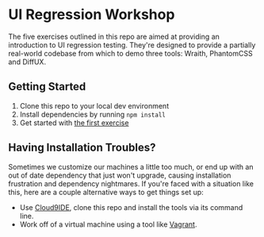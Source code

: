 UI Regression Workshop
============

The five exercises outlined in this repo are aimed at providing an introduction to UI regression testing. They're designed to provide a partially real-world codebase from which to demo three tools: Wraith, PhantomCSS and DiffUX.

## Getting Started

1. Clone this repo to your local dev environment
2. Install dependencies by running `npm install`
3. Get started with [the first exercise](./exercises/1-Wraith.md)

## Having Installation Troubles?

Sometimes we customize our machines a little too much, or end up with an out of date dependency that just won't upgrade, causing installation frustration and dependency nightmares. If you're faced with a situation like this, here are a couple alternative ways to get things set up:

- Use [Cloud9IDE](http://c9.io), clone this repo and install the tools via its command line.
- Work off of a virtual machine using a tool like [Vagrant](https://www.vagrantup.com/).